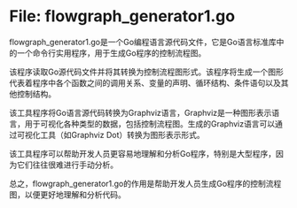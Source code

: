 # File: flowgraph_generator1.go

flowgraph_generator1.go是一个Go编程语言源代码文件，它是Go语言标准库中的一个命令行实用程序，用于生成Go程序的控制流程图。

该程序读取Go源代码文件并将其转换为控制流程图形式。该程序将生成一个图形代表着程序中各个函数之间的调用关系、变量的声明、循环结构、条件语句以及其他控制结构。

该工具程序将Go语言源代码转换为Graphviz语言，Graphviz是一种图形表示语言，用于可视化各种类型的数据，包括控制流程图。生成的Graphviz语言可以通过可视化工具（如Graphviz Dot）转换为图形表示形式。

该工具程序可以帮助开发人员更容易地理解和分析Go程序，特别是大型程序，因为它们往往很难进行手动分析。

总之，flowgraph_generator1.go的作用是帮助开发人员生成Go程序的控制流程图，以便更好地理解和分析代码。

